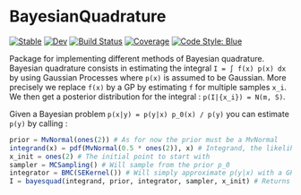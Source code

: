# BayesianQuadrature

[![Stable](https://img.shields.io/badge/docs-stable-blue.svg)](https://theogf.github.io/BayesianQuadrature.jl/stable)
[![Dev](https://img.shields.io/badge/docs-dev-blue.svg)](https://theogf.github.io/BayesianQuadrature.jl/dev)
[![Build Status](https://github.com/theogf/BayesianQuadrature.jl/workflows/CI/badge.svg)](https://github.com/theogf/BayesianQuadrature.jl/actions)
[![Coverage](https://codecov.io/gh/theogf/BayesianQuadrature.jl/branch/master/graph/badge.svg)](https://codecov.io/gh/theogf/BayesianQuadrature.jl)
[![Code Style: Blue](https://img.shields.io/badge/code%20style-blue-4495d1.svg)](https://github.com/invenia/BlueStyle)

Package for implementing different methods of Bayesian quadrature.
Bayesian quadrature consists in estimating the integral `I = ∫ f(x) p(x) dx` by using Gaussian Processes where `p(x)` is assumed to be Gaussian.
More precisely we replace `f(x)` by a GP by estimating `f` for multiple samples `x_i`.
We then get a posterior distribution for the integral : `p(I|{x_i}) = N(m, S)`.

Given a Bayesian problem `p(x|y) = p(y|x) p_0(x) / p(y)` you can estimate `p(y)` by calling :

```julia
prior = MvNormal(ones(2)) # As for now the prior must be a MvNormal
integrand(x) = pdf(MvNormal(0.5 * ones(2)), x) # Integrand, the likelihood function typically
x_init = ones(2) # The initial point to start with
sampler = MCSampling() # Will sample from the prior p_0
integrator = BMC(SEKernel()) # Will simply approximate p(y|x) with a GP
I = bayesquad(integrand, prior, integrator, sampler, x_init) # Returns a Normal distribution
```
